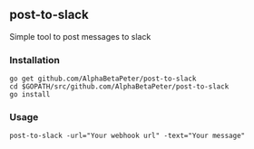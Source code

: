## post-to-slack

Simple tool to post messages to slack

### Installation

```
go get github.com/AlphaBetaPeter/post-to-slack
cd $GOPATH/src/github.com/AlphaBetaPeter/post-to-slack
go install
```

### Usage

```
post-to-slack -url="Your webhook url" -text="Your message"
```